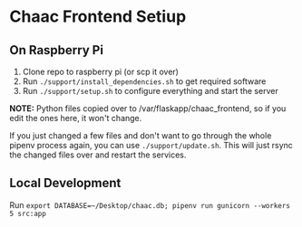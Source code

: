 # Chaac Frontend Setiup

## On Raspberry Pi

1. Clone repo to raspberry pi (or scp it over)
2. Run `./support/install_dependencies.sh` to get required software
3. Run `./support/setup.sh` to configure everything and start the server

**NOTE:** Python files copied over to /var/flaskapp/chaac_frontend, so if you edit the ones here, it won't change.

If you just changed a few files and don't want to go through the whole pipenv process again, you can use `./support/update.sh`. This will just rsync the changed files over and restart the services.

## Local Development
Run `export DATABASE=~/Desktop/chaac.db; pipenv run gunicorn --workers 5 src:app`
